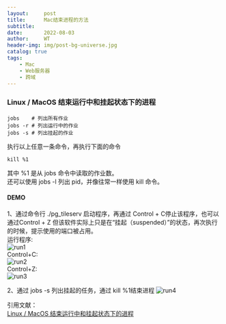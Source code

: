 ```yaml
---
layout:     post
title:      Mac结束进程的方法
subtitle:   
date:       2022-08-03
author:     WT
header-img: img/post-bg-universe.jpg
catalog: true
tags:
    - Mac
    - Web服务器  
    - 跨域 
---
```


### Linux / MacOS 结束运行中和挂起状态下的进程  
```
jobs    # 列出所有作业
jobs -r # 列出运行中的作业
jobs -s # 列出挂起的作业
```
执行以上任意一条命令，再执行下面的命令  
```
kill %1
```
其中 %1 是从 jobs 命令中读取的作业数。  
还可以使用 jobs -l 列出 pid，并像往常一样使用 kill 命令。  
#### DEMO  
1、通过命令行 ./pg_tileserv 启动程序，再通过 Control + C停止该程序，也可以通过Control + Z 但该软件实际上只是在“挂起（suspended）”的状态，再次执行的时候，提示使用的端口被占用。   
运行程序:      
![run1](http://www.spatial.pro/img/macrunpg.png)     
Control+C:  
![run2](http://www.spatial.pro/img/maccontrolc.png)     
Control+Z:  
![run3](http://www.spatial.pro/img/maccontrolz.jpg)   

2、通过 jobs -s 列出挂起的任务，通过 kill %1结束进程
![run4](http://www.spatial.pro/img/mackill.jpg) 

引用文献：  
         [Linux / MacOS 结束运行中和挂起状态下的进程](https://www.cnblogs.com/jetsung/p/kill-suspended-process.html)  
         
         	 
